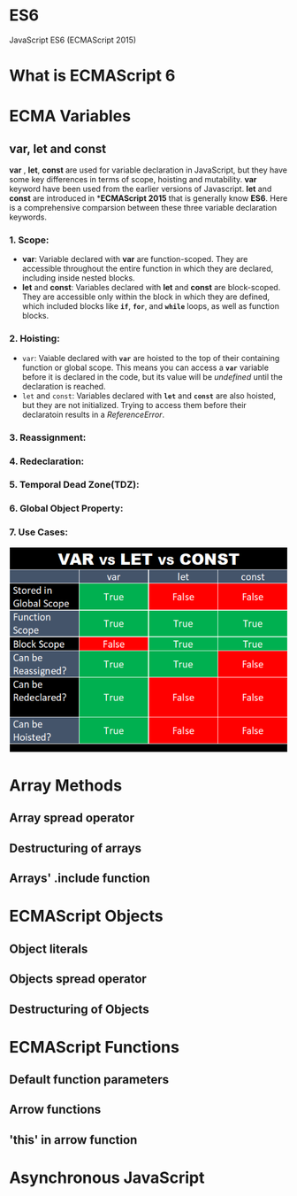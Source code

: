 # ES6
JavaScript ES6 (ECMAScript 2015)

# What is ECMAScript 6
# ECMA Variables
## var, let and const
**var** , **let**, **const** are used for variable declaration in JavaScript, but they have some key differences in terms of scope, hoisting and mutability. **var** keyword have been used from the earlier versions of Javascript. **let** and **const** are introduced in ***ECMAScript 2015** that is generally know **ES6**. Here is a comprehensive comparsion between these three variable declaration keywords.
### 1. Scope:
+ **var**: Variable declared with **var** are function-scoped. They are accessible throughout the entire function in which they are declared, including inside nested blocks.
+ **let** and **const**: Variables declared with **let** and **const** are block-scoped. They are accessible only within the block in which they are defined, which included blocks like **`if`**, **`for`**, and **`while`** loops, as well as function blocks.

### 2. Hoisting:
+ `var`: Vaiable declared with **`var`** are hoisted to the top of their containing function or global scope. This means you can access a **`var`** variable before it is declared in the code, but its value will be *undefined* until the declaration is reached.
+ `let` and `const`: Variables declared with **`let`** and **`const`** are also hoisted, but they are not initialized. Trying to access them before their declaratoin results in a *ReferenceError*.

### 3. Reassignment:
### 4. Redeclaration:
### 5. Temporal Dead Zone(TDZ):
### 6. Global Object Property:
### 7. Use Cases:


![Difference between var, let and const](images/var_let_const.png)

# Array Methods
## Array spread operator
## Destructuring of arrays
## Arrays' .include function

# ECMAScript Objects
## Object literals
## Objects spread operator
## Destructuring of Objects


# ECMAScript Functions
## Default function parameters
## Arrow functions
## 'this' in arrow function

# Asynchronous JavaScript
